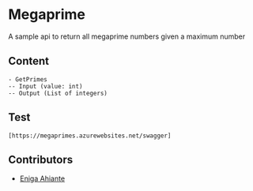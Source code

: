 # Megaprime
A sample api to return all megaprime numbers given a maximum number

## Content
```
- GetPrimes
-- Input (value: int)
-- Output (List of integers)

```

## Test
```
[https://megaprimes.azurewebsites.net/swagger]
```

## Contributors

* [Eniga Ahiante](https://github.com/eniga)
